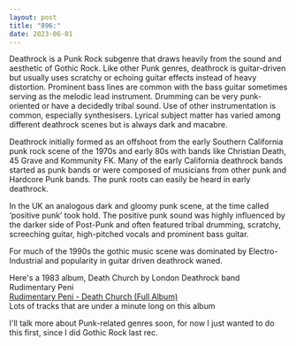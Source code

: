 ```yaml
---
layout: post
title: "896:"
date: 2023-06-01
---
```


Deathrock is a Punk Rock subgenre that draws heavily from the sound and aesthetic of Gothic Rock. Like other Punk genres, deathrock is guitar-driven but usually uses scratchy or echoing guitar effects instead of heavy distortion. Prominent bass lines are common with the bass guitar sometimes serving as the melodic lead instrument. Drumming can be very punk-oriented or have a decidedly tribal sound. Use of other instrumentation is common, especially synthesisers. Lyrical subject matter has varied among different deathrock scenes but is always dark and macabre.

Deathrock initially formed as an offshoot from the early Southern California punk rock scene of the 1970s and early 80s with bands like Christian Death, 45 Grave and Kommunity FK. Many of the early California deathrock bands started as punk bands or were composed of musicians from other punk and Hardcore Punk bands. The punk roots can easily be heard in early deathrock.

In the UK an analogous dark and gloomy punk scene, at the time called ‘positive punk’ took hold. The positive punk sound was highly influenced by the darker side of Post-Punk and often featured tribal drumming, scratchy, screeching guitar, high-pitched vocals and prominent bass guitar.

For much of the 1990s the gothic music scene was dominated by Electro-Industrial and popularity in guitar driven deathrock waned.

Here's a 1983 album, Death Church by London Deathrock band Rudimentary Peni  
[Rudimentary Peni \- Death Church (Full Album)](https://youtu.be/xFEo_lt66-I?t=218)  
Lots of tracks that are under a minute long on this album

I'll talk more about Punk-related genres soon, for now I just wanted to do this first, since I did Gothic Rock last rec.
